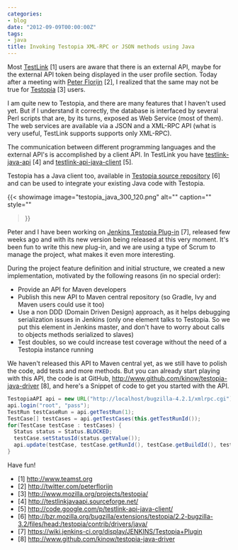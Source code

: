 ```yaml
---
categories:
- blog
date: "2012-09-09T00:00:00Z"
tags:
- java
title: Invoking Testopia XML-RPC or JSON methods using Java
---
```


Most <a href="http://www.teamst.org" title="TestLink">TestLink</a> [1] users are aware that there is an external API, maybe for the external API token being displayed in the user profile section. Today after a meeting with <a href="http://twitter.com/peterflorijn" title="Peter Florijn">Peter Florijn</a> [2], I realized that the same may not be true for <a href="http://www.mozilla.org/projects/testopia/" title="Testopia">Testopia</a>  [3] users.

I am quite new to Testopia, and there are many features that I haven't used yet. But if I understand it correctly, the database is interfaced by several Perl scripts that are, by its turns, exposed as Web Service (most of them). The web services are available via a JSON and a XML-RPC API (what is very useful, TestLink supports supports only XML-RPC).

The communication between different programming languages and the external API's is accomplished by a client API. In TestLink you have <a href="http://testlinkjavaapi.sourceforge.net/" title="TestLink Java API">testlink-java-api</a> [4] and <a href="http://code.google.com/p/testlink-api-java-client/" title="TestLink API Java Client">testlink-api-java-client</a> [5].

Testopia has a Java client too, available in <a href="http://bzr.mozilla.org/bugzilla/extensions/testopia/2.2-bugzilla-3.2/files/head:/testopia/contrib/drivers/java/" title="Testopia source repository">Testopia source repository</a> [6] and can be used to integrate your existing Java code with Testopia.

<!--more-->

{{< showimage
  image="testopia_java_300_120.png"
  alt=""
  caption=""
  style=""
>}}

Peter and I have been working on <a href="https://wiki.jenkins-ci.org/display/JENKINS/Testopia+Plugin" title="Jenkins Testopia Plug-in">Jenkins Testopia Plug-in</a> [7], released few weeks ago and with its new version being released at this very moment. It's been fun to write this new plug-in, and we are using a type of Scrum to manage the project, what makes it even more interesting.

During the project feature definition and initial structure, we created a new implementation, motivated by the following reasons (in no special order):

<ul>
<li>Provide an API for Maven developers</li>
<li>Publish this new API to Maven central repository (so Gradle, Ivy and Maven users could use it too)</li>
<li>Use a non DDD (Domain Driven Design) approach, as it helps debugging serialization issues in Jenkins (only one element talks to Testopia. So we put this element in Jenkins master, and don't have to worry about calls to objects methods serialized to slaves)</li>
<li>Test doubles, so we could increase test coverage without the need of a Testopia instance running</li>
</ul>

We haven't released this API to Maven central yet, as we still have to polish the code, add tests and more methods. But you can already start playing with this API, the code is at GitHub, <a href="http://www.github.com/kinow/testopia-java-driver" title="Testopia Java Driver">http://www.github.com/kinow/testopia-java-driver</a> [8], and here's a Snippet of code to get you started with the API.

```java
TestopiaAPI api = new URL("http://localhost/bugzilla-4.2.1/xmlrpc.cgi");
api.login("root", "pass");
TestRun testCaseRun = api.getTestRun(1);
TestCase[] testCases = api.getTestCases(this.getTestRunId());
for(TestCase testCase : testCases) {
  Status status = Status.BLOCKED;
  testCase.setStatusId(status.getValue());
  api.update(testCase, testCase.getRunId(), testCase.getBuildId(), testCase.getEnvId());
}
```

Have fun!

- [1] http://www.teamst.org
- [2] http://twitter.com/peterflorijn
- [3] http://www.mozilla.org/projects/testopia/
- [4] http://testlinkjavaapi.sourceforge.net/
- [5] http://code.google.com/p/testlink-api-java-client/
- [6] http://bzr.mozilla.org/bugzilla/extensions/testopia/2.2-bugzilla-3.2/files/head:/testopia/contrib/drivers/java/
- [7] https://wiki.jenkins-ci.org/display/JENKINS/Testopia+Plugin
- [8] http://www.github.com/kinow/testopia-java-driver
